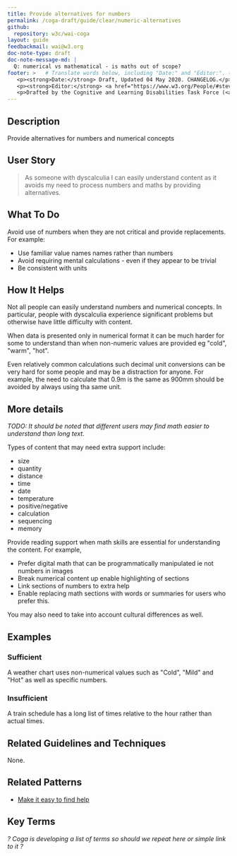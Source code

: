 ```yaml
---
title: Provide alternatives for numbers
permalink: /coga-draft/guide/clear/numeric-alternatives
github:
  repository: w3c/wai-coga
layout: guide
feedbackmail: wai@w3.org
doc-note-type: draft
doc-note-message-md: |
  Q: numerical vs mathematical - is maths out of scope?
footer: >   # Translate words below, including "Date:" and "Editor:". (Do not update the date.)
   <p><strong>Date:</strong> Draft, Updated 04 May 2020. CHANGELOG.</p>
   <p><strong>Editor:</strong> <a href="https://www.w3.org/People/#stevelee">Steve Lee</a>.</p>
   <p>Drafted by the Cognitive and Learning Disabilities Task Force (<a href="https://www.w3.org/WAI/GL/task-forces/coga/">CoGa TF</a>) for the Accessible Platform Architecture Working Group (<a href="https://www.w3.org/WAI/GL/">APA</a>) and Accessibility Guidelines Working Group (<a href="https://www.w3.org/WAI/APA/">AGWG</a>) with support from the <abbr title="European Commission">EC</abbr> <a href="https://www.w3.org/WAI/about/projects/easy-reading/">Easy Reading project</a>.</p>
---
```


## Description

Provide alternatives for numbers and numerical concepts

## User Story

<blockquote class="pull">As someone with dyscalculia I can easily understand content as it avoids my need to process numbers and maths by providing alternatives.</blockquote>

## What To Do

Avoid use of numbers when they are not critical and provide replacements. For example:

- Use familiar value names names rather than numbers
- Avoid requiring mental calculations - even if they appear to be trivial
- Be consistent with units

## How It Helps

Not all people can easily understand numbers and numerical concepts. In particular, people with dyscalculia experience significant problems but otherwise have little difficulty with content.

When data is presented only in numerical format it can be much harder for some to understand than when non-numeric values are provided eg "cold", "warm", "hot".

Even relatively common calculations such decimal unit conversions can be very hard for some people and may be a distraction for anyone. For example, the need to calculate that 0.9m is the same as 900mm should be avoided by always using tha same unit.

## More details

_TODO: It should be noted that different users may find math easier to understand than long text._

Types of content that may need extra support include:

- size
- quantity
- distance
- time
- date
- temperature
- positive/negative
- calculation
- sequencing
- memory

Provide reading support when math skills are essential for understanding the content. For example,

- Prefer digital math that can be programmatically manipulated ie not numbers in images
- Break numerical content up enable highlighting of sections
- Link sections of numbers to extra help
- Enable replacing math sections with words or summaries for users who prefer this.

You may also need to take into account cultural differences as well.

## Examples

### Sufficient

A weather chart uses non-numerical values such as "Cold", "Mild" and "Hot" as well as specific numbers.

### Insufficient

A train schedule has a long list of times relative to the hour rather than actual times.

## Related Guidelines and Techniques

None.

## Related Patterns

- [Make it easy to find help](../helpful/help-feedback)

## Key Terms

_? Coga is developing a list of terms so should we repeat here or simple link to it ?_
